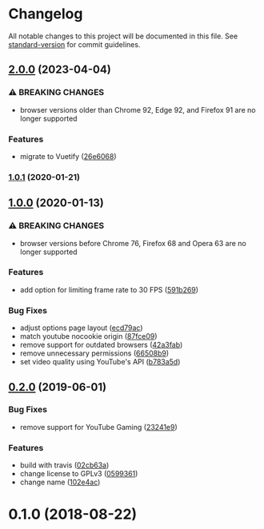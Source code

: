 # Changelog

All notable changes to this project will be documented in this file. See [standard-version](https://github.com/conventional-changelog/standard-version) for commit guidelines.

## [2.0.0](https://github.com/dessant/youtube-video-quality/compare/v1.0.1...v2.0.0) (2023-04-04)


### ⚠ BREAKING CHANGES

* browser versions older than Chrome 92, Edge 92,
and Firefox 91 are no longer supported

### Features

* migrate to Vuetify ([26e6068](https://github.com/dessant/youtube-video-quality/commit/26e606813d9d2b20ea2531fd55c07bda338d6aed))

### [1.0.1](https://github.com/dessant/youtube-video-quality/compare/v1.0.0...v1.0.1) (2020-01-21)

## [1.0.0](https://github.com/dessant/youtube-video-quality/compare/v0.2.0...v1.0.0) (2020-01-13)


### ⚠ BREAKING CHANGES

* browser versions before Chrome 76, Firefox 68 and Opera 63
are no longer supported

### Features

* add option for limiting frame rate to 30 FPS ([591b269](https://github.com/dessant/youtube-video-quality/commit/591b2691766a9589a51d04ef5eeea6cc159f893d))


### Bug Fixes

* adjust options page layout ([ecd79ac](https://github.com/dessant/youtube-video-quality/commit/ecd79ac0020909ac1d9dd02c30289006994db885))
* match youtube nocookie origin ([87fce09](https://github.com/dessant/youtube-video-quality/commit/87fce09f36ea9dad67a4ee04322986c959d09304))
* remove support for outdated browsers ([42a3fab](https://github.com/dessant/youtube-video-quality/commit/42a3fab156921ae3fba799c6f8b5b0735c40ea4c))
* remove unnecessary permissions ([66508b9](https://github.com/dessant/youtube-video-quality/commit/66508b901bf26e3b787f8cd5d038f21dea934a5e))
* set video quality using YouTube's API ([b783a5d](https://github.com/dessant/youtube-video-quality/commit/b783a5dcbd0435d98d19d3bb01fd332f09e92516))

## [0.2.0](https://github.com/dessant/youtube-video-quality/compare/v0.1.0...v0.2.0) (2019-06-01)


### Bug Fixes

* remove support for YouTube Gaming ([23241e9](https://github.com/dessant/youtube-video-quality/commit/23241e9))


### Features

* build with travis ([02cb63a](https://github.com/dessant/youtube-video-quality/commit/02cb63a))
* change license to GPLv3 ([0599361](https://github.com/dessant/youtube-video-quality/commit/0599361))
* change name ([102e4ac](https://github.com/dessant/youtube-video-quality/commit/102e4ac))



<a name="0.1.0"></a>
# 0.1.0 (2018-08-22)
